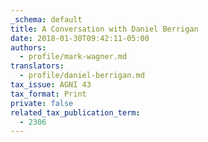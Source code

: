 ```yaml
---
_schema: default
title: A Conversation with Daniel Berrigan
date: 2018-01-30T09:42:11-05:00
authors:
  - profile/mark-wagner.md
translators:
  - profile/daniel-berrigan.md
tax_issue: AGNI 43
tax_format: Print
private: false
related_tax_publication_term:
  - 2306
---
```

